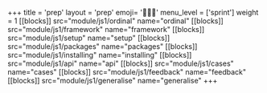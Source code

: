 +++
title = 'prep'
layout = 'prep'
emoji= '🧑🏾‍💻'
menu_level = ['sprint']
weight = 1
[[blocks]]
src="module/js1/ordinal"
name="ordinal"
[[blocks]]
src="module/js1/framework"
name="framework"
[[blocks]]
src="module/js1/setup"
name="setup"
[[blocks]]
src="module/js1/packages"
name="packages"
[[blocks]]
src="module/js1/installing"
name="installing"
[[blocks]]
src="module/js1/api"
name="api"
[[blocks]]
src="module/js1/cases"
name="cases"
[[blocks]]
src="module/js1/feedback"
name="feedback"
[[blocks]]
src="module/js1/generalise"
name="generalise"
+++
